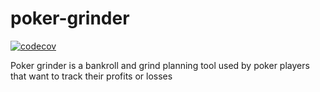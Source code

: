 # poker-grinder
[![codecov](https://codecov.io/gh/MayconCardoso/poker-grinder/branch/master/graph/badge.svg?token=6SBLVRYJBE)](https://codecov.io/gh/MayconCardoso/poker-grinder)

Poker grinder is a bankroll and grind planning tool used by poker players that want to track their profits or losses
